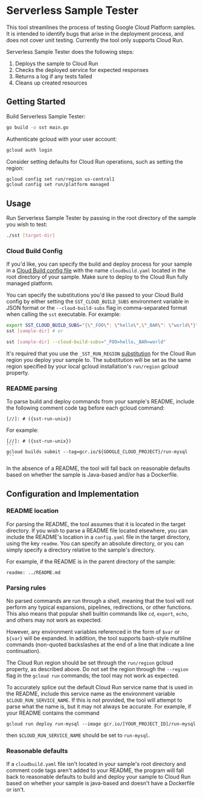 # Serverless Sample Tester

This tool streamlines the process of testing Google Cloud Platform samples. It is intended to 
identify bugs that arise in the deployment process, and does not cover unit testing. Currently
the tool only supports Cloud Run.

Serverless Sample Tester does the following steps:

1. Deploys the sample to Cloud Run
1. Checks the deployed service for expected responses
1. Returns a log if any tests failed
1. Cleans up created resources

## Getting Started
Build Serverless Sample Tester:
```bash
go build -o sst main.go
```

Authenticate gcloud with your user account:
```bash
gcloud auth login
```

Consider setting defaults for Cloud Run operations, such as setting the region:
```bash
gcloud config set run/region us-central1
gcloud config set run/platform managed
```

## Usage
Run Serverless Sample Tester by passing in the root directory of the sample you wish to test:
```bash
./sst [target-dir]
```

### Cloud Build Config
If you'd like, you can specify the build and deploy process for your sample in a [Cloud Build config file](https://cloud.google.com/cloud-build/docs/build-config)
with the name `cloudbuild.yaml` located in the root directory of your sample. Make sure to deploy to the Cloud Run fully
managed platform.

You can specify the substitutions you'd like passed to your Cloud Build config by either setting the
`SST_CLOUD_BUILD_SUBS` environment variable in JSON format or the `--cloud-build-subs` flag in comma-separated format
when calling the `sst` executable. For example:

```bash
export SST_CLOUD_BUILD_SUBS="{\"_FOO\": \"hello\",\"_BAR\": \"world\"}"
sst [sample-dir] # or

sst [sample-dir] --cloud-build-subs="_FOO=hello,_BAR=world"
```

It's required that you use the `_SST_RUN_REGION` [substitution](https://cloud.google.com/cloud-build/docs/configuring-builds/substitute-variable-values)
for the Cloud Run region you deploy your sample to. The substitution will be set as the same region specified by your
local gcloud installation's `run/region` gcloud property.

### README parsing
To parse build and deploy commands from your sample's README, include the following comment code tag before each gcloud command:

```text
[//]: # ({sst-run-unix})
```

For example:
````text
[//]: # ({sst-run-unix})
```
gcloud builds submit --tag=gcr.io/${GOOGLE_CLOUD_PROJECT}/run-mysql
```
````
In the absence of a README, the tool will fall back on reasonable defaults based on whether the sample is Java-based and/or has a Dockerfile.

## Configuration and Implementation

### README location
For parsing the README, the tool assumes that it is located in the target directory. If you wish to parse a README file located elsewhere, you can include the README's location
in a `config.yaml` file in the target directory, using the key `readme`. You can specify an absolute directory, or you can simply
specify a directory relative to the sample's directory.

For example, if the README is in the parent directory of the sample:
```text
readme: ../README.md
```

### Parsing rules
No parsed commands are run through a shell, meaning that the tool will not perform any typical expansions, pipelines, redirections, or other functions. This also means that popular shell builtin commands like `cd`, `export`, `echo`, and
others may not work as expected.

However, any environment variables referenced in the form of `$var` or `${var}` will be expanded. In addition, the tool supports
bash-style multiline commands (non-quoted backslashes at the end of a line that indicate a line continuation).

The Cloud Run region should be set through the `run/region` gcloud property, as described above. Do not set the region through the `--region`
flag in the `gcloud run` commands; the tool may not work as expected.

To accurately splice out the default Cloud Run service name that is used in the README, include this service name
as the environment variable `$CLOUD_RUN_SERVICE_NAME`. If this is not provided, the tool will attempt to parse
what the name is, but it may not always be accurate. For example, if your README contains the command 
```
gcloud run deploy run-mysql --image gcr.io/[YOUR_PROJECT_ID]/run-mysql
```
then `$CLOUD_RUN_SERVICE_NAME` should be set to `run-mysql`.

### Reasonable defaults
If a `cloudbuild.yaml` file isn't located in your sample's root directory and comment code tags aren't added to your
README, the program will fall back to reasonable defaults to build and deploy your sample to Cloud Run based on whether
your sample is java-based and doesn't have a Dockerfile or isn't.
